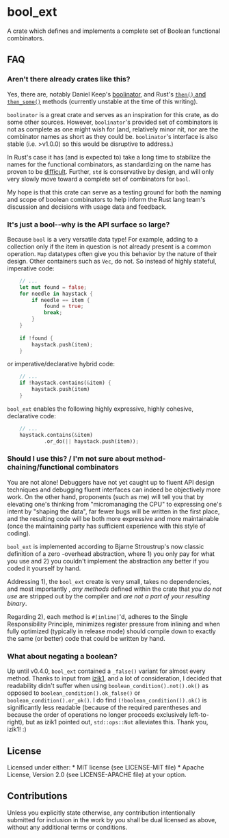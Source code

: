 # bool_ext
A crate which defines and implements a complete set of Boolean functional combinators.

## FAQ
### Aren't there already crates like this?
Yes, there are, notably Daniel Keep's [boolinator](https://crates.io/crates/boolinator), and 
Rust's [`then()` and `then_some()`](https://doc.rust-lang.org/std/primitive.bool.html#method.then
) methods (currently unstable at the time of this writing).

`boolinator` is a great crate and serves as an inspiration for this crate, as do some other sources.
However, `boolinator`'s provided set of combinators is not as complete as one might wish for (and, 
relatively minor nit, nor are the combinator names as short as they could be.  `boolinator`'s
interface is also stable (i.e. >v1.0.0) so this would be disruptive to address.)  

In Rust's case it has (and is expected to) take a long time to stabilize the names for the
functional combinators, as standardizing on the name has proven to be 
[difficult](https://github.com/rust-lang/rust/issues/64260).  Further, `std` is conservative by
 design, and will only very slowly move toward a complete set of combinators for `bool`.
 
My hope is that this crate can serve as a testing ground for both the naming and scope of
boolean combinators to help inform the Rust lang team's discussion and decisions with usage data
and feedback. 

### It's just a bool--why is the API surface so large?
Because `bool` is a very versatile data type!  For example, adding to a collection only if the
item in question is not already present is a common operation.  `Map` datatypes often give you
this behavior by the nature of their design.  Other containers such as `Vec`, do not.  So instead
of highly stateful, imperative code:
```rust
    // ...
    let mut found = false;
    for needle in haystack {
        if needle == item {
            found = true;
            break;
        }
    }    
    
    if !found {
        haystack.push(item);
    }
```
or imperative/declarative hybrid code:
```rust
    // ...
    if !haystack.contains(&item) {
        haystack.push(item)
    }
```
`bool_ext` enables the following highly expressive, highly cohesive, declarative code:
```rust
    // ...
    haystack.contains(&item)
            .or_do(|| haystack.push(item));
```

### Should I use this? / I'm not sure about method-chaining/functional combinators
You are not alone!  Debuggers have not yet caught up to fluent API design techniques and
debugging fluent interfaces can indeed be objectively more work.  On the other hand, proponents 
(such as me) will tell you that by elevating one's thinking from "micromanaging the CPU" to
expressing one's intent by "shaping the data", far fewer bugs will be written in the first place, 
and the resulting code will be both more expressive and more maintainable (once the maintaining 
party has sufficient experience with this style of coding).

`bool_ext` is implemented according to Bjarne Stroustrup's now classic definition of a zero
-overhead abstraction, where 1) you only pay for what you use and 2) you couldn't implement the
abstraction any better if you coded it yourself by hand.
 
Addressing 1), the `bool_ext` create is very small, takes no dependencies, and most importantly
, *any methods* defined within the crate that *you do not use* are stripped out by the compiler
and *are not a part of your resulting binary*.

Regarding 2), each method is `#[inline]`'d, adheres to the Single Responsibility Principle, 
minimizes register pressure from inlining and when fully optimized (typically in release mode) 
should compile down to exactly the same (or better) code that could be written by hand.

### What about negating a boolean?
Up until v0.4.0, `bool_ext` contained a `_false()` variant for almost every method.  Thanks to input
from [izik1](https://github.com/izik1), and a lot of consideration, I decided that readability 
didn't suffer when using `boolean_condition().not().ok()` as opposed to 
`boolean_condition().ok_false()` or `boolean_condition().or_ok()`.  I do find 
`(!boolean_condition()).ok()` is significantly less readable (because of the required parentheses 
and because the order of operations no longer proceeds exclusively left-to-right), but as izik1 
pointed out, `std::ops::Not` alleviates this.  Thank you, izik1! :)

## License
Licensed under either:
    * MIT license (see LICENSE-MIT file)
    * Apache License, Version 2.0 (see LICENSE-APACHE file)
at your option.

## Contributions
Unless you explicitly state otherwise, any contribution intentionally submitted for inclusion in the 
work by you shall be dual licensed as above, without any additional terms or conditions.
